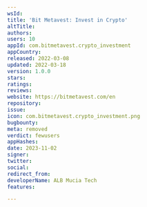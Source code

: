 ```yaml
---
wsId: 
title: 'Bit Metavest: Invest in Crypto'
altTitle: 
authors: 
users: 10
appId: com.bitmetavest.crypto_investment
appCountry: 
released: 2022-03-08
updated: 2022-03-18
version: 1.0.0
stars: 
ratings: 
reviews: 
website: https://bitmetavest.com/en
repository: 
issue: 
icon: com.bitmetavest.crypto_investment.png
bugbounty: 
meta: removed
verdict: fewusers
appHashes: 
date: 2023-11-02
signer: 
twitter: 
social: 
redirect_from: 
developerName: ALB Mucia Tech
features: 

---
```


